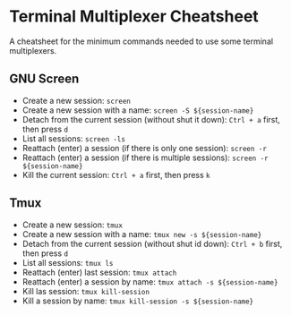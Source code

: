 # Terminal Multiplexer Cheatsheet

A cheatsheet for the minimum commands needed to use some terminal multiplexers. 

## GNU Screen

- Create a new session: `screen`
- Create a new session with a name: `screen -S ${session-name}`
- Detach from the current session (without shut it down): `Ctrl + a` first, then press `d`
- List all sessions: `screen -ls`
- Reattach (enter) a session (if there is only one session): `screen -r`
- Reattach (enter) a session (if there is multiple sessions): `screen -r ${session-name}`
- Kill the current session: `Ctrl + a` first, then press `k`
  
## Tmux
- Create a new session: `tmux`
- Create a new session with a name: `tmux new -s ${session-name}`
- Detach from the current session (without shut id down): `Ctrl + b` first, then press `d`
- List all sessions: `tmux ls`
- Reattach (enter) last session: `tmux attach`
- Reattach (enter) a session by name: `tmux attach -s ${session-name}`
- Kill las session: `tmux kill-session`
- Kill a session by name: `tmux kill-session -s ${session-name}` 
